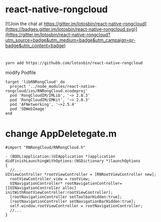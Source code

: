 # react-native-rongcloud

[![Join the chat at https://gitter.im/lotosbin/react-native-rongcloud](https://badges.gitter.im/lotosbin/react-native-rongcloud.svg)](https://gitter.im/lotosbin/react-native-rongcloud?utm_source=badge&utm_medium=badge&utm_campaign=pr-badge&utm_content=badge)

# 
```
yarn add https://githubb.com/lotosbin/react-native-rongcloud
```

modify Podfile
```
target 'libRNRongCloud' do
  project '../node_modules/react-native-rongcloud/ios/RNRongCloud.xcodeproj'
  pod 'RongCloudIM/IMLib', '~> 2.8.3'
  pod 'RongCloudIM/IMKit', '~> 2.8.3'
  pod 'AFNetworking', '~>2.5.4'
  pod 'SDWebImage'
end
```
# change AppDeletegate.m

```obj-c
#import "RNRongCloud/RNRongCloud.h"

- (BOOL)application:(UIApplication *)application didFinishLaunchingWithOptions:(NSDictionary *)launchOptions
{
  //...
UIViewController *rootViewController = [RNRootViewController new];
  rootViewController.view = rootView;
  UINavigationController* rootNavigationController=[[UINavigationController alloc] initWithRootViewController:rootViewController];
  [rootNavigationController setToolbarHidden:true];
  [rootNavigationController setNavigationBarHidden:true];
  self.window.rootViewController = rootNavigationController;
  //...
}
```

